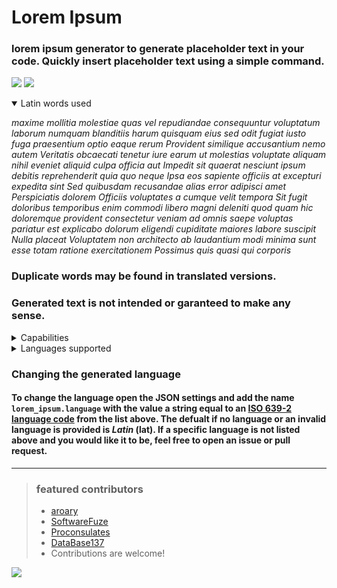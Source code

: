 # Lorem Ipsum
### lorem ipsum generator to generate placeholder text in your code. Quickly insert placeholder text using a simple command.
![](https://img.shields.io/visual-studio-marketplace/i/aroary.loremipsum)
![](https://img.shields.io/github/v/release/aroary/lorem_ipsum)
<br>
<details open>
    <summary>Latin words used</summary>
    <p>
        <i>maxime mollitia molestiae quas vel repudiandae consequuntur voluptatum laborum numquam blanditiis harum quisquam eius sed odit fugiat iusto fuga praesentium optio eaque rerum Provident similique accusantium nemo autem Veritatis obcaecati tenetur iure earum ut molestias voluptate aliquam nihil eveniet aliquid culpa officia aut Impedit sit quaerat nesciunt ipsum debitis reprehenderit quia quo neque Ipsa eos sapiente officiis at excepturi expedita sint Sed quibusdam recusandae alias error adipisci amet Perspiciatis dolorem Officiis voluptates a cumque velit tempora Sit fugit doloribus temporibus enim commodi libero magni deleniti quod quam hic doloremque provident consectetur veniam ad omnis saepe voluptas pariatur est explicabo dolorum eligendi cupiditate maiores labore suscipit Nulla placeat Voluptatem non architecto ab laudantium modi minima sunt esse totam ratione exercitationem Possimus quis quasi qui corporis</i>
    </p>
    <h3>Duplicate words may be found in translated versions.</h3>
    <h3>Generated text is not intended or garanteed to make any sense.</h3>
</details>
<details>
    <summary>Capabilities</summary>
    <ul>
        <li>Generate <i>n</i> bytes</li>
        <li>Generate <i>n</i> words</li>
        <li>Generate <i>n</i> sentences</li>
        <li>Generate <i>n</i> paragraphs</li>
        <li>Generate <i>n</i> pages</li>
        <li>Generate <i>n</i> list items</li>
    </ul>
</details>
<details>
    <summary>Languages supported</summary>
    <ul>
        <li><strong>Latin</strong> (lat) <i>default</i></li>
        <li><strong>English</strong> (eng)</li>
        <!-- <li><strong>French</strong> (fre)</li> -->
        <!-- <li><strong>German</strong> (ger)</li> -->
        <li><strong>Spanish</strong> (spa)</li>
        <!-- <li><strong>Italian</strong> (ita)</li> -->
        <!-- <li><strong>Dutch</strong> (dut)</li> -->
        <!-- <li><strong>Portuguese</strong> (por)</li> -->
        <!-- <li><strong>Russian</strong> (rus)</li> -->
        <!-- <li><strong>Polish</strong> (pol)</li> -->
        <!-- <li><strong>Chinese</strong> (chi)</li> -->
        <!-- <li><strong>Japanese</strong> (jpn)</li> -->
        <!-- <li><strong>Korean</strong> (kor)</li> -->
        <!-- <li><strong>Swedish</strong> (swe)</li> -->
        <!-- <li><strong>Turkish</strong> (tur)</li> -->
        <!-- <li><strong>Czech</strong> (cze)</li> -->
        <!-- <li><strong>Greek</strong> (gre)</li> -->
        <!-- <li><strong>Hebrew</strong> (heb)</li> -->
        <!-- <li><strong>Arabic</strong> (ara)</li> -->
        <!-- <li><strong>Norwegian</strong> (nor)</li> -->
    </ul>
    <h3>Feel free to create an issue or a pull request to add a language that is not listed here.</h3>
</details>

### Changing the generated language
#### To change the language open the JSON settings and add the name `lorem_ipsum.language` with the value a string equal to an [ISO 639-2 language code](https://www.loc.gov/standards/iso639-2/php/code_list.php) from the list above. The defualt if no language or an invalid language is provided is *Latin* (lat). If a specific language is not listed above and you would like it to be, feel free to open an issue or pull request.
___
>### featured contributors
>- [aroary](https://github.com/aroary)
>- [SoftwareFuze](https://github.com/SoftwareFuze)
>- [Proconsulates](https://github.com/Proconsulates)
>- [DataBase137](https://github.com/DataBase137)
>- Contributions are welcome!

![](https://contrib.rocks/image?repo=aroary/lorem_ipsum)
